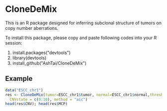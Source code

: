 # CloneDeMix

This is an R package designed for inferring subclonal structure of tumors on copy number aberrations.

To install this package, please copy and paste following codes into your R session:

1. install.packages("devtools")
2. library(devtools)
3. install_github("AshTai/CloneDeMix")

## Example
```R
data("ESCC_chr1")
res <- CloneDeMix(tumor=ESCC_chr1$tumor, normal=ESCC_chr1$normal,threshold = 10^-5, iterC = 10^3,
  CNVstate = c(0:10), method = "aic")
head(res$CNV); head(res$MCP)
```

